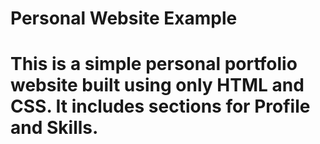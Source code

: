 <h1>Personal Website Example<h1/>
<P> This is a simple personal portfolio website built using only HTML and CSS. It includes sections for Profile and Skills.<p/>
